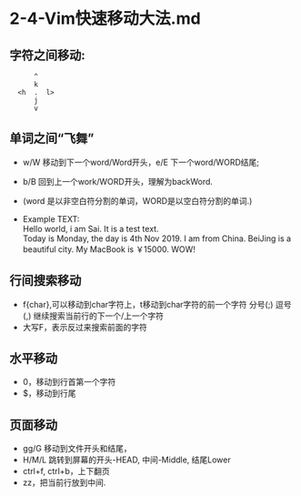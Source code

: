 # 2-4-Vim快速移动大法.md

## 字符之间移动:
          ^
          k         
      <h  .  l>
          j
          v

## 单词之间“飞舞”
- w/W 移动到下一个word/Word开头，e/E 下一个word/WORD结尾;  
- b/B 回到上一个work/WORD开头，理解为backWord.  
- (word 是以非空白符分割的单词，WORD是以空白符分割的单词.)  

- Example TEXT:  
Hello world, i am Sai. It is a test text.  
Today is Monday, the day is 4th Nov 2019. I am from China. BeiJing is a beautiful city. My MacBook is ￥15000. WOW!      

## 行间搜索移动
* f{char},可以移动到char字符上，t移动到char字符的前一个字符
分号(;) 逗号(,) 继续搜索当前行的下一个/上一个字符
* 大写F，表示反过来搜索前面的字符

## 水平移动
* 0，移动到行首第一个字符
* $，移动到行尾

## 页面移动
* gg/G 移动到文件开头和结尾，
* H/M/L 跳转到屏幕的开头-HEAD, 中间-Middle, 结尾Lower
* ctrl+f, ctrl+b，上下翻页
* zz，把当前行放到中间.
